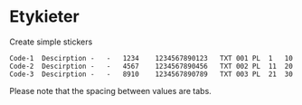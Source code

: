 # Etykieter
Create simple stickers

```
Code-1	Descirption	-	-	1234	1234567890123	TXT	001	PL	1	10
Code-2	Descirption	-	-	4567	1234567890456	TXT	002	PL	11	20
Code-3	Descirption	-	-	8910	1234567890789	TXT	003	PL	21	30
```
Please note that the spacing between values are tabs.

